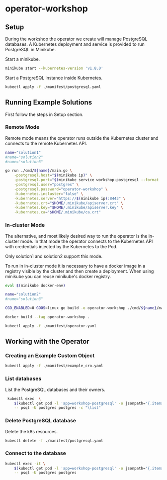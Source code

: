 # operator-workshop

## Setup

During the workshop the operator we create will manage PostgreSQL databases.
A Kubernetes deployment and service is provided to run PostgreSQL in Minikube.

Start a minikube.

```bash
minikube start --kubernetes-version 'v1.8.0'
```

Start a PostgreSQL instance inside Kubernetes.

```bash
kubectl apply -f ./manifest/postgresql.yaml
```

## Running Example Solutions

First follow the steps in Setup section.

### Remote Mode

Remote mode means the operator runs outside the Kubernetes cluster and connects
to the remote Kubernetes API.

```bash
name="solution1"
#name="solution2"
#name="solution3"

go run ./cmd/${name}/main.go \
    -postgresql.host="$(minikube ip)" \
    -postgresql.port="$(minikube service workshop-postgresql --format '{{.Port}}')" \
    -postgresql.user="postgres" \
    -postgresql.password="operator-workshop" \
    -kubernetes.incluster="false" \
    -kubernetes.server="https://$(minikube ip):8443" \
    -kubernetes.crt="$HOME/.minikube/apiserver.crt" \
    -kubernetes.key="$HOME/.minikube/apiserver.key" \
    -kubernetes.ca="$HOME/.minikube/ca.crt"
```

### In-cluster Mode

The alternative, and most likely desired way to run the operator is the
in-cluster mode. In that mode the operator connects to the Kubernetes API with
credentials injected by the Kubernetes to the Pod.

Only solution1 and solution2 support this mode.

To run in in-cluster mode it is necessary to have a docker image in a registry
visible by the cluster and then create a deployment. When using minikube you can
reuse minikube's docker registry.

```bash
eval $(minikube docker-env)

name="solution2"
#name="solution3"

CGO_ENABLED=0 GOOS=linux go build -o operator-workshop ./cmd/${name}/main.go

docker build --tag operator-workshop .

kubectl apply -f ./manifest/operator.yaml
```

## Working with the Operator

### Creating an Example Custom Object

```bash
kubectl apply -f ./manifest/example_cro.yaml
```

### List databases

List the PostgreSQL databases and their owners.

```bash
 kubectl exec  \
    $(kubectl get pod -l 'app=workshop-postgresql' -o jsonpath='{.items[0].metadata.name}') \
    -- psql -U postgres postgres -c "\list"
```

### Delete PostgreSQL database

Delete the k8s resources.

```bash
kubectl delete -f ./manifest/postgresql.yaml
```

### Connect to the database

```bash
kubectl exec -it \
    $(kubectl get pod -l 'app=workshop-postgresql' -o jsonpath='{.items[0].metadata.name}') \
    -- psql -U postgres postgres
```
